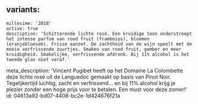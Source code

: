 variants:
  -
    millesime: '2018'
    active: true
    description: 'Schitterende lichte rosé. Een kruidige toon onderstreept het intense parfum van rood fruit (framboios), bloemen (oranjebloesem). Frisse aanzet. De zachtheid van de wijn speelt met de mooie verfrissende zuurtjes. Smaken van rood fruit, gember en meer kruidigheid. Smakelijke, verfrissende afdronk. Bij 11% alcohol is het tweede glas niet veraf.'
meta_description: 'Vincent Pugibet heeft op het Domaine La Colombette deze lichte rosé uit de Languedoc gemaakt op basis van Pinot Noir. Tegelijkertijd luchtig, zacht en verfrissend... en bij 11% alcohol krijg je plezier zonder een hoge prijs voor te betalen. Een must voor deze zomer!'
id: 04613a92-bd07-4408-bc2e-1d424676f21a
